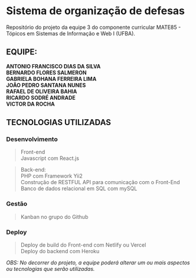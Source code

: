 # Sistema de organização de defesas
Repositório do projeto da equipe 3 do componente curricular MATE85 - Tópicos em Sistemas de Informação e Web I (UFBA).

## EQUIPE:

**ANTONIO FRANCISCO DIAS DA SILVA**<br>
**BERNARDO FLORES SALMERON**<br>
**GABRIELA BOHANA FERREIRA LIMA**<br>
**JOÃO PEDRO SANTANA NUNES**<br>
**RAFAEL DE OLIVEIRA BAHIA**<br>
**RICARDO SODRÉ ANDRADE**<br>
**VICTOR DA ROCHA**<br>


## TECNOLOGIAS UTILIZADAS

### Desenvolvimento

> Front-end <br>
> Javascript com React.js 

> Back-end: <br>
> PHP com Framework Yii2 <br>
> Construção de RESTFUL API para comunicação com o Front-End
> Banco de dados relacional em SQL com mySQL 

### Gestão

> Kanban no grupo do Github

### Deploy

> Deploy de build do Front-end com Netlify ou Vercel <br>
> Deploy do backend com Heroku


*OBS: No decorrer do projeto, a equipe poderá alterar um ou mais aspectos ou tecnologias que serão utilizadas.*
